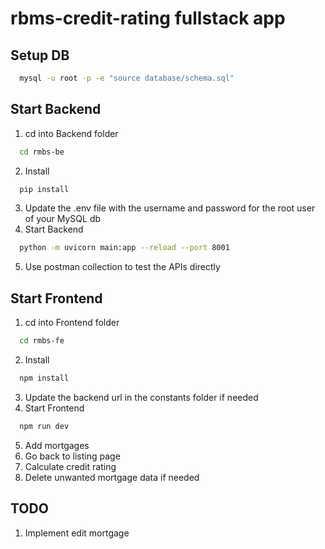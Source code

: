 # rbms-credit-rating fullstack app
## Setup DB
```bash
  mysql -u root -p -e "source database/schema.sql"
```

## Start Backend
1. cd into Backend folder
```bash
  cd rmbs-be
```
2. Install
```bash
  pip install
```
3. Update the .env file with the username and password for the root user of your MySQL db
4. Start Backend
```bash
  python -m uvicorn main:app --reload --port 8001
```
5. Use postman collection to test the APIs directly


## Start Frontend
1. cd into Frontend folder
```bash
  cd rmbs-fe
```
2. Install
```bash
  npm install
```
3. Update the backend url in the constants folder if needed
4. Start Frontend
```bash
  npm run dev
```
5. Add mortgages
6. Go back to listing page
7. Calculate credit rating
8. Delete unwanted mortgage data if needed

## TODO
1. Implement edit mortgage
